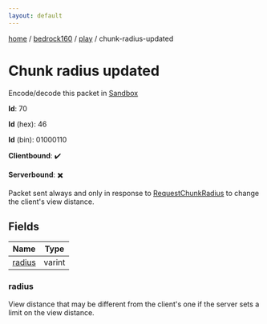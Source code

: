 ```yaml
---
layout: default
---
```


[home](/)  /  [bedrock160](/protocol/bedrock160)  /  [play](/protocol/bedrock160/play)  /  chunk-radius-updated

# Chunk radius updated

Encode/decode this packet in [Sandbox](../../../sandbox/bedrock160#play.chunk_radius_updated)

**Id**: 70

**Id** (hex): 46

**Id** (bin): 01000110

**Clientbound**: ✔️

**Serverbound**: ✖️

Packet sent always and only in response to [RequestChunkRadius](#play_request-chunk-radius) to change the client's view distance.

## Fields

Name | Type
---|---
[radius](#radius) | varint

### radius

View distance that may be different from the client's one if the server sets a limit on the view distance.
